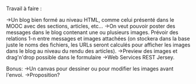 Travail à faire : 

->Un blog bien formé au niveau HTML, comme celui présenté dans le MOOC avec des sections, articles, etc...
->On veut pouvoir poster des messages dans le blog contenant une ou plusieurs images.
  Prévoir des relations 1-n entre messages et images attachées (on stockera dans la base juste le noms des fichiers,
  les URLs seront calculés pour afficher les images dans le blog au niveau du rendu des articles).
->Preview des images et drag'n'drop possible dans le formulaire
->Web Services REST Jersey.

Bonus: 
->Un canvas pour dessiner ou pour modifier les images avant l'envoi.
->Proposition?
